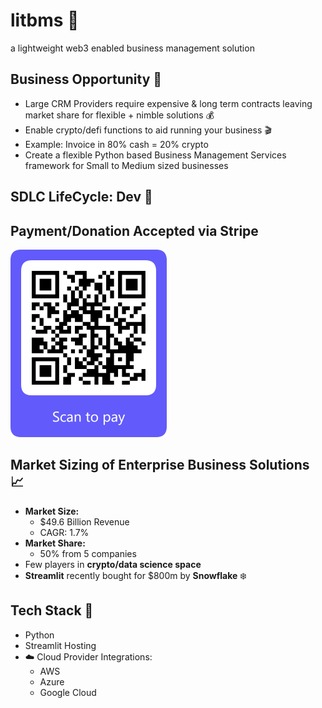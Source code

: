 # litbms 🚀
a lightweight web3 enabled business management solution

## Business Opportunity 💸
- Large CRM Providers require expensive & long term contracts leaving market share for flexible + nimble solutions 💰
- Enable crypto/defi functions to aid running your business 🎬
- Example: Invoice in 80% cash = 20% crypto
- Create a flexible Python based Business Management Services framework for Small to Medium sized businesses

## SDLC LifeCycle: Dev 🚝 

## Payment/Donation Accepted via Stripe

![QR Code](litbms_qr_payment.png)

## Market Sizing of Enterprise Business Solutions 📈
- **Market Size:**
  - $49.6 Billion Revenue
  - CAGR: 1.7%
- **Market Share:**
  - 50% from 5 companies
- Few players in **crypto/data science space**
- **Streamlit** recently bought for $800m by **Snowflake** ❄️

## Tech Stack 📡
- Python
- Streamlit Hosting
- ☁️ Cloud Provider Integrations:
  - AWS 
  - Azure 
  - Google Cloud

